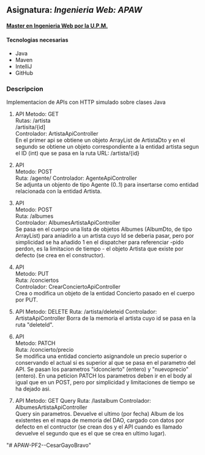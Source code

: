 ## Asignatura: *Ingenieria Web: APAW*
#### [Master en Ingenieria Web por la U.P.M.](http://miw.etsisi.upm.es)

#### Tecnologias necesarias
* Java
* Maven
* IntelliJ
* GitHub

### Descripcion
Implementacion de APIs con HTTP simulado sobre clases Java

1. API 
Metodo: GET  
Rutas:  /artista  
        /artisita/{id]  
Controlador: ArtistaApiController  
En el primer api se obtiene un objeto ArrayList de ArtistaDto y en el segundo
se obtiene un objeto correspondiente a la entidad artista segun el ID (int) que se 
pasa en la ruta URL: /artista/{id}

1. API  
Metodo: POST  
Ruta: /agente/
Controlador: AgenteApiController  
Se adjunta un objento de tipo  Agente (0..1) para insertarse como
entidad relacionada con la entidad Artista.

1. API  
Metodo: POST  
Ruta: /albumes   
Controlador: AlbumesArtistaApiController  
Se pasa en el cuerpo una lista de objetos Albumes (AlbumDto, de tipo ArrayList)
para aniadirlo a un artista cuyo Id se deberia pasar, pero por simplicidad se ha añadido
1 en el dispatcher para referenciar -pido perdon, es la limitacion de tiempo -
 el objeto Artista que existe por defecto (se crea en el constructor).

1. API  
Metodo: PUT  
Ruta: /conciertos  
Controlador: CrearConciertoApiController   
Crea o modifica un objeto de la entidad Concierto pasado en el cuerpo por PUT.

1. API
Metodo: DELETE
Ruta: /artista/deleteid
Controlador: ArtistaApiController
Borra de la memoria el artista cuyo id se pasa en la ruta "deleteId".

1. API  
Metodo: PATCH   
Ruta: /concierto/precio  
Se modifica una entidad concierto asignandole un precio superior o conservando
el actual si es superior al que se pasa en el parametro del API.
Se pasan los parametros "idconcierto" (entero) y "nuevoprecio" (entero). En una 
peticion PATCH los parametros deben ir en el body al igual que en un POST, pero por 
simplicidad y limitaciones de tiempo se ha dejado asi.
 
 1. API
 Metodo: GET Query
 Ruta: /lastalbum
 Controlador: AlbumesArtistaApiController  
 Query sin parametros. Devuelve el ultimo (por fecha) Album de los existentes en el mapa de memoria
 del DAO, cargado con datos por defecto en el contructor (se crean dos y el API cuando es llamado 
 devuelve el segundo que es el que se crea en ultimo lugar).



"# APAW-PF2--CesarGayoBravo"